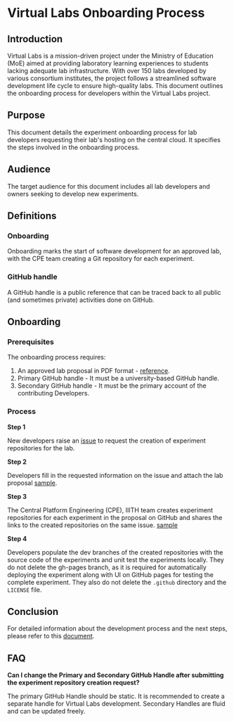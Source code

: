  # Virtual Labs Onboarding Process

## Introduction

Virtual Labs is a mission-driven project under the Ministry of Education (MoE) aimed at providing laboratory learning experiences to students lacking adequate lab infrastructure. With over 150 labs developed by various consortium institutes, the project follows a streamlined software development life cycle to ensure high-quality labs. This document outlines the onboarding process for developers within the Virtual Labs project.

## Purpose

This document details the experiment onboarding process for lab developers requesting their lab's hosting on the central cloud. It specifies the steps involved in the onboarding process.

## Audience

The target audience for this document includes all lab developers and owners seeking to develop new experiments.

## Definitions

### Onboarding
Onboarding marks the start of software development for an approved lab, with the CPE team creating a Git repository for each experiment.

### GitHub handle
A GitHub handle is a public reference that can be traced back to all public (and sometimes private) activities done on GitHub.

## Onboarding

### Prerequisites

The onboarding process requires:

1. An approved lab proposal in PDF format - [reference](https://drive.google.com/file/d/1yjLMM96kxYnQ4_DiDOwFhdqLG0--0Z1P/view?usp=drive_link).
2. Primary GitHub handle - It must be a university-based GitHub handle.
3. Secondary GitHub handle - It must be the primary account of the contributing Developers.

### Process

**Step 1**

New developers raise an [issue](https://github.com/virtual-labs/engineers-forum/issues/new?assignees=&labels=Phase-3%2C+create+experiment+repos&template=experiment-repository-creation-request.md&title=Experiment+Repository+Creation+Request+for+%3Cfill+the+lab+name+here%3E) to request the creation of experiment repositories for the lab.

**Step 2**

Developers fill in the requested information on the issue and attach the lab proposal [sample](https://github.com/virtual-labs/engineers-forum/files/5985232/Java.Proposal.pdf).

**Step 3**

The Central Platform Engineering (CPE), IIITH team creates experiment repositories for each experiment in the proposal on GitHub and shares the links to the created repositories on the same issue. [sample](https://github.com/virtual-labs/engineers-forum/issues/673#issuecomment-779564300)

**Step 4**

Developers populate the dev branches of the created repositories with the source code of the experiments and unit test the experiments locally. They do not delete the gh-pages branch, as it is required for automatically deploying the experiment along with UI on GitHub pages for testing the complete experiment. They also do not delete the `.github` directory and the `LICENSE` file.

## Conclusion

For detailed information about the development process and the next steps, please refer to this [document](https://github.com/virtual-labs/engineers-forum/blob/master/ph4/services/development-process.md).

## FAQ

**Can I change the Primary and Secondary GitHub Handle after submitting the experiment repository creation request?**

The primary GitHub Handle should be static. It is recommended to create a separate handle for Virtual Labs development. Secondary Handles are fluid and can be updated freely.
